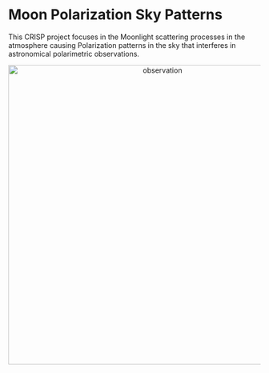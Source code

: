 # Moon Polarization Sky Patterns

This CRISP project focuses in the Moonlight scattering processes in the atmosphere causing Polarization patterns in the sky that interferes in astronomical polarimetric observations.


<div>
    <a href="https://plotly.com/~beatrizmspereira002/4/?share_key=tXHsFQDUVYzmac9gZCzrM9" target="_blank" title="observation" style="display: block; text-align: center;"><img src="https://plotly.com/~beatrizmspereira002/4.png?share_key=tXHsFQDUVYzmac9gZCzrM9" alt="observation" style="max-width: 100%;width: 600px;"  width="600" onerror="this.onerror=null;this.src='https://plotly.com/404.png';" /></a>
    <script data-plotly="beatrizmspereira002:4" sharekey-plotly="tXHsFQDUVYzmac9gZCzrM9" src="https://plotly.com/embed.js" async></script>
</div>



